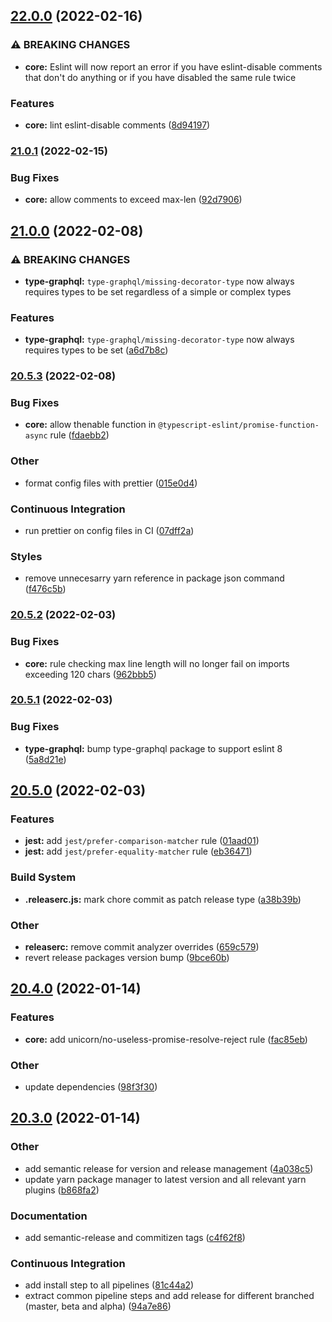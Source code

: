 ## [22.0.0](https://bitbucket.org/rimacautomobili/eslint-config/branches/compare/v22.0.0%0Dv21.0.1#diff) (2022-02-16)


### ⚠ BREAKING CHANGES

* **core:** Eslint will now report an error if you have eslint-disable comments that don't do
anything or if you have disabled the same rule twice

### Features

* **core:** lint eslint-disable comments ([8d94197](https://bitbucket.org/rimacautomobili/eslint-config/commits/8d9419790b236720f849740425be8714205459e4))

### [21.0.1](https://bitbucket.org/rimacautomobili/eslint-config/branches/compare/v21.0.1%0Dv21.0.0#diff) (2022-02-15)


### Bug Fixes

* **core:** allow comments to exceed max-len ([92d7906](https://bitbucket.org/rimacautomobili/eslint-config/commits/92d7906f0104a9d1a566bf7060f691f545d8620b))

## [21.0.0](https://bitbucket.org/rimacautomobili/eslint-config/branches/compare/v21.0.0%0Dv20.5.3#diff) (2022-02-08)


### ⚠ BREAKING CHANGES

* **type-graphql:** `type-graphql/missing-decorator-type` now always requires types to be set
regardless of a simple or complex types

### Features

* **type-graphql:** `type-graphql/missing-decorator-type` now always requires types to be set ([a6d7b8c](https://bitbucket.org/rimacautomobili/eslint-config/commits/a6d7b8cf4c922ef343778093b89885b9600164d3))

### [20.5.3](https://bitbucket.org/rimacautomobili/eslint-config/branches/compare/v20.5.3%0Dv20.5.2#diff) (2022-02-08)


### Bug Fixes

* **core:** allow thenable function in `@typescript-eslint/promise-function-async` rule ([fdaebb2](https://bitbucket.org/rimacautomobili/eslint-config/commits/fdaebb2e444f47efd645a97b2cdf3d64e21afb9c))


### Other

* format config files with prettier ([015e0d4](https://bitbucket.org/rimacautomobili/eslint-config/commits/015e0d4ed3c4c20dc18fe2042b2c2dbcb0ca5624))


### Continuous Integration

* run prettier on config files in CI ([07dff2a](https://bitbucket.org/rimacautomobili/eslint-config/commits/07dff2a65d3a4abb903a282f6ed78ddc986316df))


### Styles

* remove unnecesarry yarn reference in package json command ([f476c5b](https://bitbucket.org/rimacautomobili/eslint-config/commits/f476c5b4b486f72050ee863d5fe803b2cf0a7a4c))

### [20.5.2](https://bitbucket.org/rimacautomobili/eslint-config/branches/compare/v20.5.2%0Dv20.5.1#diff) (2022-02-03)


### Bug Fixes

* **core:** rule checking max line length will no longer fail on imports exceeding 120 chars ([962bbb5](https://bitbucket.org/rimacautomobili/eslint-config/commits/962bbb5da200284425d23b4a07730e327d89e00c))

### [20.5.1](https://bitbucket.org/rimacautomobili/eslint-config/branches/compare/v20.5.1%0Dv20.5.0#diff) (2022-02-03)


### Bug Fixes

* **type-graphql:** bump type-graphql package to support eslint 8 ([5a8d21e](https://bitbucket.org/rimacautomobili/eslint-config/commits/5a8d21ecb0dd33baeb18f76ea40b3503ba42fc83))

## [20.5.0](https://bitbucket.org/rimacautomobili/eslint-config/branches/compare/v20.5.0%0Dv20.4.0#diff) (2022-02-03)


### Features

* **jest:** add `jest/prefer-comparison-matcher` rule ([01aad01](https://bitbucket.org/rimacautomobili/eslint-config/commits/01aad01079372fd548d7bf0334eac41123f7c08a))
* **jest:** add `jest/prefer-equality-matcher` rule ([eb36471](https://bitbucket.org/rimacautomobili/eslint-config/commits/eb3647170d41705db2447e7d520e7cb53ce2c70e))


### Build System

* **.releaserc.js:** mark chore commit as patch release type ([a38b39b](https://bitbucket.org/rimacautomobili/eslint-config/commits/a38b39b015faf353b03cc440e4b28a59f83a582a))


### Other

* **releaserc:** remove commit analyzer overrides ([659c579](https://bitbucket.org/rimacautomobili/eslint-config/commits/659c5791a168aa9ae1482bf2670daf205341f070))
* revert release packages version bump ([9bce60b](https://bitbucket.org/rimacautomobili/eslint-config/commits/9bce60b2910a0b3a0107aa41166fc1b6c66428ec))

## [20.4.0](https://bitbucket.org/rimacautomobili/eslint-config/branches/compare/v20.4.0%0Dv20.3.0#diff) (2022-01-14)


### Features

* **core:** add unicorn/no-useless-promise-resolve-reject rule ([fac85eb](https://bitbucket.org/rimacautomobili/eslint-config/commits/fac85ebee6933fdb778b50db2c8120778454ee7a))


### Other

* update dependencies ([98f3f30](https://bitbucket.org/rimacautomobili/eslint-config/commits/98f3f304161640dbcab1c0015b943e17e3e93a5f))

## [20.3.0](https://bitbucket.org/rimacautomobili/eslint-config/branches/compare/v20.3.0%0Dv20.2.1#diff) (2022-01-14)


### Other

* add semantic release for version and release management ([4a038c5](https://bitbucket.org/rimacautomobili/eslint-config/commits/4a038c56752d2c4c51a455c3c5c999d167b735ba))
* update yarn package manager to latest version and all relevant yarn plugins ([b868fa2](https://bitbucket.org/rimacautomobili/eslint-config/commits/b868fa22f3fb340b4b09f8ef834df8ec07b20051))


### Documentation

* add semantic-release and commitizen tags ([c4f62f8](https://bitbucket.org/rimacautomobili/eslint-config/commits/c4f62f856fdb6bb2180d450e64bdc2d8fe13662d))


### Continuous Integration

* add install step to all pipelines ([81c44a2](https://bitbucket.org/rimacautomobili/eslint-config/commits/81c44a2c5bafcdb45a1033d045f51fbcb9242ed7))
* extract common pipeline steps and add release for different branched (master, beta and alpha) ([94a7e86](https://bitbucket.org/rimacautomobili/eslint-config/commits/94a7e86ff8bc67977818f701fab2df0cb0ba271d))
